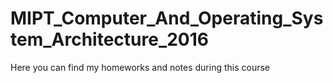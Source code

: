 # MIPT_Computer_And_Operating_System_Architecture_2016
Here you can find my homeworks and notes during this course
